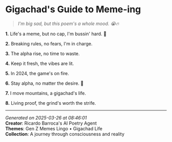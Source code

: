 # Gigachad's Guide to Meme-ing

> *I'm big sad, but this poem's a whole mood. 😭🔥*

**1.** Life's a meme, but no cap, I'm bussin' hard. 💯


**2.** Breaking rules, no fears, I'm in charge.


**3.** The alpha rise, no time to waste.


**4.** Keep it fresh, the vibes are lit.


**5.** In 2024, the game's on fire.


**6.** Stay alpha, no matter the desire. 🦍


**7.** I move mountains, a gigachad's life.


**8.** Living proof, the grind's worth the strife.



---

*Generated on 2025-03-26 at 08:46:01*  
**Creator**: Ricardo Barroca's AI Poetry Agent  
**Themes**: Gen Z Memes Lingo • Gigachad Life  
**Collection**: A journey through consciousness and reality